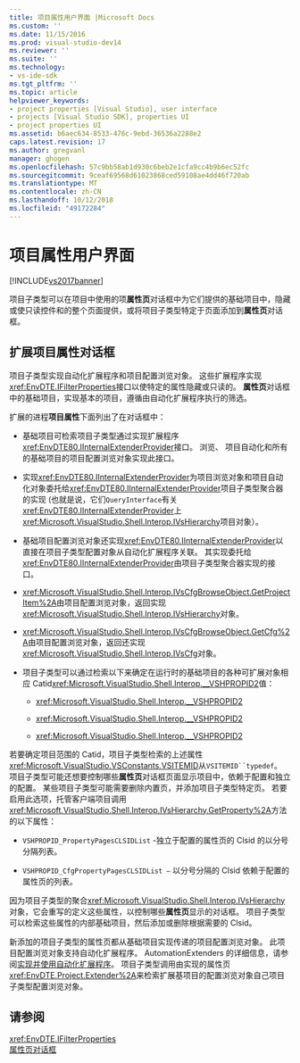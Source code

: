 ```yaml
---
title: 项目属性用户界面 |Microsoft Docs
ms.custom: ''
ms.date: 11/15/2016
ms.prod: visual-studio-dev14
ms.reviewer: ''
ms.suite: ''
ms.technology:
- vs-ide-sdk
ms.tgt_pltfrm: ''
ms.topic: article
helpviewer_keywords:
- project properties [Visual Studio], user interface
- projects [Visual Studio SDK], properties UI
- project properties UI
ms.assetid: b6aec634-8533-476c-9ebd-36536a2288e2
caps.latest.revision: 17
ms.author: gregvanl
manager: ghogen
ms.openlocfilehash: 57c9bb58ab1d930c6beb2e1cfa9cc4b9b6ec52fc
ms.sourcegitcommit: 9ceaf69568d61023868ced59108ae4dd46f720ab
ms.translationtype: MT
ms.contentlocale: zh-CN
ms.lasthandoff: 10/12/2018
ms.locfileid: "49172284"
---
```

# <a name="project-property-user-interface"></a>项目属性用户界面
[!INCLUDE[vs2017banner](../../includes/vs2017banner.md)]

项目子类型可以在项目中使用的项**属性页**对话框中为它们提供的基础项目中，隐藏或使只读控件和的整个页面提供，或将项目子类型特定于页面添加到**属性页**对话框。  
  
## <a name="extending-the-project-property-dialog-box"></a>扩展项目属性对话框  
 项目子类型实现自动化扩展程序和项目配置浏览对象。 这些扩展程序实现<xref:EnvDTE.IFilterProperties>接口以使特定的属性隐藏或只读的。 **属性页**对话框中的基础项目，实现基本的项目，遵循由自动化扩展程序执行的筛选。  
  
 扩展的进程**项目属性**下面列出了在对话框中：  
  
-   基础项目可检索项目子类型通过实现扩展程序<xref:EnvDTE80.IInternalExtenderProvider>接口。 浏览、 项目自动化和所有的基础项目的项目配置浏览对象实现此接口。  
  
-   实现<xref:EnvDTE80.IInternalExtenderProvider>为项目浏览对象和项目自动化对象委托给<xref:EnvDTE80.IInternalExtenderProvider>项目子类型聚合器的实现 (也就是说，它们`QueryInterface`有关<xref:EnvDTE80.IInternalExtenderProvider>上<xref:Microsoft.VisualStudio.Shell.Interop.IVsHierarchy>项目对象）。  
  
-   基础项目配置浏览对象还实现<xref:EnvDTE80.IInternalExtenderProvider>以直接在项目子类型配置对象从自动化扩展程序关联。 其实现委托给<xref:EnvDTE80.IInternalExtenderProvider>由项目子类型聚合器实现的接口。  
  
-   <xref:Microsoft.VisualStudio.Shell.Interop.IVsCfgBrowseObject.GetProjectItem%2A>由项目配置浏览对象，返回实现<xref:Microsoft.VisualStudio.Shell.Interop.IVsHierarchy>对象。  
  
-   <xref:Microsoft.VisualStudio.Shell.Interop.IVsCfgBrowseObject.GetCfg%2A>由项目配置浏览对象，返回还实现<xref:Microsoft.VisualStudio.Shell.Interop.IVsCfg>对象。  
  
-   项目子类型可以通过检索以下来确定在运行时的基础项目的各种可扩展对象相应 Catid<xref:Microsoft.VisualStudio.Shell.Interop.__VSHPROPID2>值：  
  
    -   <xref:Microsoft.VisualStudio.Shell.Interop.__VSHPROPID2>  
  
    -   <xref:Microsoft.VisualStudio.Shell.Interop.__VSHPROPID2>  
  
    -   <xref:Microsoft.VisualStudio.Shell.Interop.__VSHPROPID2>  
  
 若要确定项目范围的 Catid，项目子类型检索的上述属性<xref:Microsoft.VisualStudio.VSConstants.VSITEMID>从`VSITEMID``typedef`。 项目子类型可能还想要控制哪些**属性页**对话框页面显示项目中，依赖于配置和独立的配置。 某些项目子类型可能需要删除内置页，并添加项目子类型特定页。 若要启用此选项，托管客户端项目调用<xref:Microsoft.VisualStudio.Shell.Interop.IVsHierarchy.GetProperty%2A>方法的以下属性：  
  
-   `VSHPROPID_PropertyPagesCLSIDList` -独立于配置的属性页的 Clsid 的以分号分隔列表。  
  
-   `VSHPROPID_CfgPropertyPagesCLSIDList —` 以分号分隔的 Clsid 依赖于配置的属性页的列表。  
  
 因为项目子类型的聚合<xref:Microsoft.VisualStudio.Shell.Interop.IVsHierarchy>对象，它会重写的定义这些属性，以控制哪些**属性页**显示的对话框。 项目子类型可以检索这些属性的内部基础项目，然后添加或删除根据需要的 Clsid。  
  
 新添加的项目子类型的属性页都从基础项目实现传递的项目配置浏览对象。 此项目配置浏览对象支持自动化扩展程序。 AutomationExtenders 的详细信息，请参阅[实现并使用自动化扩展程序](http://msdn.microsoft.com/library/0d5c218c-f412-4b28-ab0c-33a611f62356)。 项目子类型调用由实现的属性页<xref:EnvDTE.Project.Extender%2A>来检索扩展基项目的配置浏览对象自己项目子类型配置浏览对象。  
  
## <a name="see-also"></a>请参阅  
 <xref:EnvDTE.IFilterProperties>   
 [属性页对话框](http://msdn.microsoft.com/en-us/4a3d34ac-ed03-45e8-ae60-a0e1aad300e4)

